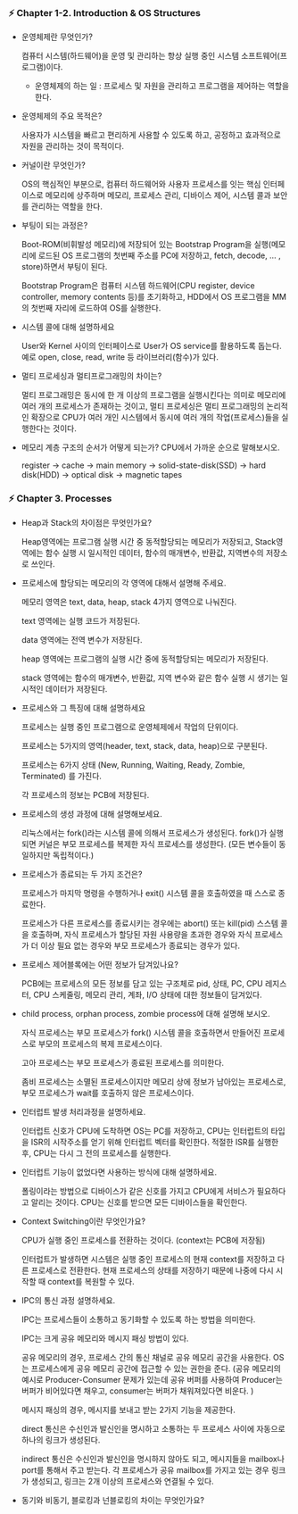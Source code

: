 ### **⚡️ Chapter 1-2. Introduction & OS Structures**

- 운영체제란 무엇인가?
    
    컴퓨터 시스템(하드웨어)을 운영 및 관리하는 항상 실행 중인 시스템 소프트웨어(프로그램)이다. 
    
    + 운영체제의 하는 일 : 프로세스 및 자원을 관리하고 프로그램을 제어하는 역할을 한다.
    
- 운영체제의 주요 목적은?
    
    사용자가 시스템을 빠르고 편리하게 사용할 수 있도록 하고, 공정하고 효과적으로 자원을 관리하는 것이 목적이다. 
    
- 커널이란 무엇인가?
    
    OS의 핵심적인 부분으로, 컴퓨터 하드웨어와 사용자 프로세스를 잇는 핵심 인터페이스로 메모리에 상주하며 메모리, 프로세스 관리, 디바이스 제어, 시스템 콜과 보안를 관리하는 역할을 한다.  
    
- 부팅이 되는 과정은?
    
    Boot-ROM(비휘발성 메모리)에 저장되어 있는 Bootstrap Program을 실행(메모리에 로드된 OS 프로그램의 첫번째 주소를 PC에 저장하고, fetch, decode, … , store)하면서 부팅이 된다. 
    
    Bootstrap Program은 컴퓨터 시스템 하드웨어(CPU register, device controller, memory contents 등)를 초기화하고, HDD에서 OS 프로그램을 MM의 첫번째 자리에 로드하여 OS를 실행한다. 
    
- 시스템 콜에 대해 설명하세요
    
    User와 Kernel 사이의 인터페이스로 User가 OS service를 활용하도록 돕는다. 예로 open, close, read, write 등 라이브러리(함수)가 있다.  
    
- 멀티 프로세싱과 멀티프로그래밍의 차이는?
    
    멀티 프로그래밍은 동시에 한 개 이상의 프로그램을 실행시킨다는 의미로 메모리에 여러 개의 프로세스가 존재하는 것이고, 멀티 프로세싱은 멀티 프로그래밍의 논리적인 확장으로 CPU가 여러 개인 시스템에서 동시에 여러 개의 작업(프로세스)들을 실행한다는 것이다. 
    
- 메모리 계층 구조의 순서가 어떻게 되는가? CPU에서 가까운 순으로 말해보시오.
    
    register → cache → main memory → solid-state-disk(SSD) → hard disk(HDD) → optical disk → magnetic tapes
    

### **⚡️ Chapter 3. Processes**

- Heap과 Stack의 차이점은 무엇인가요?
    
    Heap영역에는 프로그램 실행 시간 중 동적할당되는 메모리가 저장되고, Stack영역에는 함수 실행 시 일시적인 데이터, 함수의 매개변수, 반환값, 지역변수의 저장소로 쓰인다. 
    
- 프로세스에 할당되는 메모리의 각 영역에 대해서 설명해 주세요.
    
    메모리 영역은 text, data, heap, stack 4가지 영역으로 나눠진다. 
    
    text 영역에는 실행 코드가 저장된다. 
    
    data 영역에는 전역 변수가 저장된다. 
    
    heap 영역에는 프로그램의 실행 시간 중에 동적할당되는 메모리가 저장된다.
    
    stack 영역에는 함수의 매개변수, 반환값, 지역 변수와 같은 함수 실행 시 생기는 일시적인 데이터가 저장된다. 
    
- 프로세스와 그 특징에 대해 설명하세요
    
    프로세스는 실행 중인 프로그램으로 운영체제에서 작업의 단위이다. 
    
    프로세스는 5가지의 영역(header, text, stack, data, heap)으로 구분된다. 
    
    프로세스는 6가지 상태 (New, Running, Waiting, Ready, Zombie, Terminated) 를 가진다. 
    
    각 프로세스의 정보는 PCB에 저장된다. 
    
- 프로세스의 생성 과정에 대해 설명해보세요.
    
    리눅스에서는 fork()라는 시스템 콜에 의해서 프로세스가 생성된다. fork()가 실행되면 커널은 부모 프로세스를 복제한 자식 프로세스를 생성한다. (모든 변수들이 동일하지만 독립적이다.) 
    
- 프로세스가 종료되는 두 가지 조건은?
    
    프로세스가 마지막 명령을 수행하거나 exit() 시스템 콜을 호출하였을 때 스스로 종료한다. 
    
    프로세스가 다른 프로세스를 종료시키는 경우에는 abort() 또는 kill(pid) 스스템 콜을 호출하며, 자식 프로세스가 할당된 자원 사용량을 초과한 경우와 자식 프로세스가 더 이상 필요 없는 경우와 부모 프로세스가 종료되는 경우가 있다. 
    
- 프로세스 제어블록에는 어떤 정보가 담겨있나요?
    
    PCB에는 프로세스의 모든 정보를 담고 있는 구조체로 pid, 상태, PC, CPU 레지스터, CPU 스케줄링, 메모리 관리, 계좌, I/O 상태에 대한 정보들이 담겨있다. 
    
- child process, orphan process, zombie process에 대해 설명해 보시오.
    
    자식 프로세스는 부모 프로세스가 fork() 시스템 콜을 호출하면서 만들어진 프로세스로 부모의 프로세스의 복제 프로세스이다. 
    
    고아 프로세스는 부모 프로세스가 종료된 프로세스를 의미한다. 
    
    좀비 프로세스는 소멸된 프로세스이지만 메모리 상에 정보가 남아있는 프로세스로, 부모 프로세스가 wait를 호출하지 않은 프로세스이다. 
    
- 인터럽트 발생 처리과정을 설명하세요.
    
    인터럽트 신호가 CPU에 도착하면 OS는 PC를 저장하고, CPU는 인터럽트의 타입을 ISR의 시작주소를 얻기 위해 인터럽트 벡터를 확인한다. 적절한 ISR를 실행한 후, CPU는 다시 그 전의 프로세스를 실행한다. 
    
- 인터럽트 기능이 없었다면 사용하는 방식에 대해 설명하세요.
    
    폴링이라는 방법으로 디바이스가 같은 신호를 가지고 CPU에게 서비스가 필요하다고 알리는 것이다. CPU는 신호를 받으면 모든 디바이스들을 확인한다. 
    
- Context Switching이란 무엇인가요?
    
    CPU가 실행 중인 프로세스를 전환하는 것이다. (context는 PCB에 저장됨)
    
    인터럽트가 발생하면 시스템은 실행 중인 프로세스의 현재 context를 저장하고 다른 프로세스로 전환한다. 현재 프로세스의 상태를 저장하기 때문에 나중에 다시 시작할 때 context를 복원할 수 있다. 
    
- IPC의 통신 과정 설명하세요.
    
    IPC는 프로세스들이 소통하고 동기화할 수 있도록 하는 방법을 의미한다. 
    
    IPC는 크게 공유 메모리와 메시지 패싱 방법이 있다. 
    
    공유 메모리의 경우, 프로세스 간의 통신 채널로 공유 메모리 공간을 사용한다. OS는 프로세스에게 공유 메모리 공간에 접근할 수 있는 권한을 준다. (공유 메모리의 예시로 Producer-Consumer 문제가 있는데 공유 버퍼를 사용하여 Producer는 버퍼가 비어있다면 채우고, consumer는 버퍼가 채워져있다면 비운다. )
    
    메시지 패싱의 경우, 메시지를 보내고 받는 2가지 기능을 제공한다. 
    
    direct 통신은 수신인과 발신인을 명시하고 소통하는 두 프로세스 사이에 자동으로 하나의 링크가 생성된다. 
    
    indirect 통신은 수신인과 발신인을 명시하지 않아도 되고, 메시지들을 mailbox나 port를 통해서 주고 받는다. 각 프로세스가 공유 mailbox를 가지고 있는 경우 링크가 생성되고, 링크는 2개 이상의 프로세스와 연결될 수 있다. 
    
- 동기와 비동기, 블로킹과 넌블로킹의 차이는 무엇인가요?
